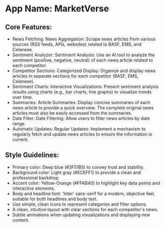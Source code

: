 # **App Name**: MarketVerse

## Core Features:

- News Fetching: News Aggregation: Scrape news articles from various sources (RSS feeds, APIs, websites) related to BASF, EMS, and Celanese.
- Sentiment Analyzer: Sentiment Analysis: Use an AI tool to analyze the sentiment (positive, negative, neutral) of each news article related to each competitor.
- Competitor Sections: Categorized Display: Organize and display news articles in separate sections for each competitor (BASF, EMS, Celanese).
- Sentiment Charts: Interactive Visualizations: Present sentiment analysis results using charts (e.g., bar charts, line graphs) to visualize trends over time.
- Summaries: Article Summaries: Display concise summaries of each news article to provide a quick overview. The complete original news articles must also be easily accessed from the summaries.
- Date Filter: Date Filtering: Allow users to filter news articles by date range.
- Automatic Updates: Regular Updates: Implement a mechanism to regularly fetch and update news articles to ensure the information is current.

## Style Guidelines:

- Primary color: Deep blue (#3F51B5) to convey trust and stability.
- Background color: Light gray (#ECEFF1) to provide a clean and professional backdrop.
- Accent color: Yellow-Orange (#FFAB40) to highlight key data points and interactive elements.
- Body and headline font: 'Inter' sans-serif for a modern, objective feel, suitable for both headlines and body text.
- Use simple, clean icons to represent categories and filter options.
- A clean, intuitive layout with clear sections for each competitor's news.
- Subtle animations when updating visualizations and displaying new content.